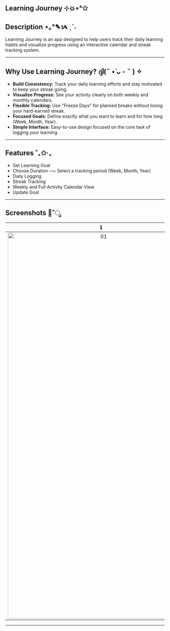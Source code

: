 ## Learning Journey ⊹💥⋆°✩ 


## Description ⋆｡°✎ᝰ ˎˊ˗
Learning Journey is an app designed to help users track their daily learning habits and visualize progress using an interactive calendar and streak tracking system.

---

## Why Use Learning Journey? ദ്ദി(˵ •̀ ᴗ - ˵ ) ✧

* **Build Consistency:** Track your daily learning efforts and stay motivated to keep your streak going.
* **Visualize Progress:** See your activity clearly on both weekly and monthly calendars.
* **Flexible Tracking:** Use "Freeze Days" for planned breaks without losing your hard-earned streak.
* **Focused Goals:** Define exactly what you want to learn and for how long (Week, Month, Year).
* **Simple Interface:** Easy-to-use design focused on the core task of logging your learning.

---

## Features ˚₊✩‧₊
* Set Learning Goal
* Choose Duration ―▹ Select a tracking period (Week, Month, Year)
* Daily Logging
* Streak Tracking
* Weekly and Full Activity Calendar View
* Update Goal 

---  

## Screenshots 📱˚ೃ
| 1 | 2 | 3 | 4 |
| :----------: | :----------: | :----------: | :----------: |
|<img width="590" height="1218" alt="01" src="https://github.com/user-attachments/assets/b4de0e05-b551-4b5b-b94c-41e56c554ccf" /> | <img width="590" height="1214" alt="02" src="https://github.com/user-attachments/assets/03bb4287-260a-48b6-b22b-715d8774afc6" /> |<img width="590" height="554" alt="03" src="https://github.com/user-attachments/assets/2c910267-b7ce-4d97-a97d-f52f6a092947" /> |<img width="590" height="1204" alt="04" src="https://github.com/user-attachments/assets/0a57b80d-b908-4b19-9995-6d56ee2ddc19" />|

---
